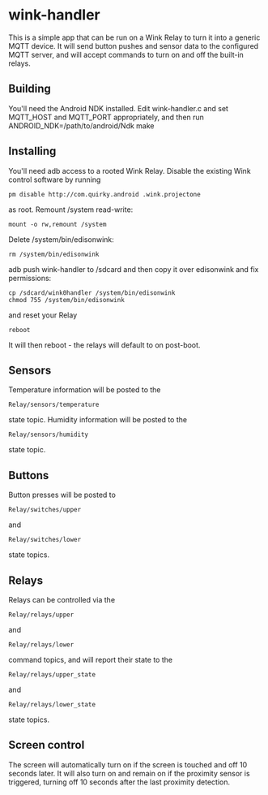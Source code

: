 wink-handler
============

This is a simple app that can be run on a Wink Relay to turn it into a generic MQTT device. It will send button pushes and sensor data to the configured MQTT server, and will accept commands to turn on and off the built-in relays.

Building
--------

You'll need the Android NDK installed. Edit wink-handler.c and set MQTT_HOST and MQTT_PORT appropriately, and then run ANDROID_NDK=/path/to/android/Ndk make

Installing
----------

You'll need adb access to a rooted Wink Relay. Disable the existing Wink control software by running

```
pm disable http://com.quirky.android .wink.projectone
```

as root. Remount /system read-write:

```
mount -o rw,remount /system
```

Delete /system/bin/edisonwink:

```
rm /system/bin/edisonwink
```

adb push wink-handler to /sdcard and then copy it over edisonwink and fix permissions:

```
cp /sdcard/wink0handler /system/bin/edisonwink
chmod 755 /system/bin/edisonwink
```

and reset your Relay

```
reboot
```

It will then reboot - the relays will default to on post-boot.

Sensors
-------

Temperature information will be posted to the

```
Relay/sensors/temperature
```

state topic. Humidity information will be posted to the

```
Relay/sensors/humidity
```

state topic.

Buttons
-------

Button presses will be posted to

```
Relay/switches/upper
```

and

```
Relay/switches/lower
```

state topics.


Relays
------

Relays can be controlled via the

```
Relay/relays/upper
```

and

```
Relay/relays/lower
```

command topics, and will report their state to the

```
Relay/relays/upper_state
```

and

```
Relay/relays/lower_state
```

state topics.

Screen control
--------------

The screen will automatically turn on if the screen is touched and off 10 seconds later. It will also turn on and remain on if the proximity sensor is triggered, turning off 10 seconds after the last proximity detection.
